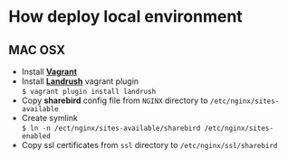 # How deploy local environment

## MAC OSX
- Install **[Vagrant](https://www.vagrantup.com/)** <br>
- Install **[Landrush](https://github.com/vagrant-landrush/landrush)** vagrant plugin<br>
`$ vagrant plugin install landrush`
- Copy **sharebird** config file from `NGINX` directory to `/etc/nginx/sites-available`
- Create symlink <br>
`$ ln -n /ect/nginx/sites-available/sharebird /etc/nginx/sites-enabled`
- Copy ssl certificates from `ssl` directory to `/etc/nginx/ssl/sharebird`
